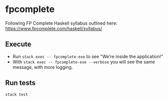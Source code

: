 # fpcomplete
Following FP Complete Haskell syllabus outlined here: https://www.fpcomplete.com/haskell/syllabus/

## Execute  

* Run `stack exec -- fpcomplete-exe` to see "We're inside the application!"
* With `stack exec -- fpcomplete-exe --verbose` you will see the same message, with more logging.

## Run tests

`stack test`
